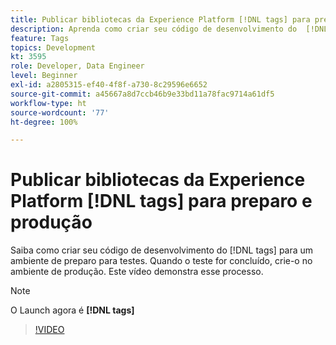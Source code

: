 ```yaml
---
title: Publicar bibliotecas da Experience Platform [!DNL tags] para preparo e produção
description: Aprenda como criar seu código de desenvolvimento do  [!DNL tags]  para um ambiente de preparo para testes. Quando o teste for concluído, crie-o no ambiente de produção. Este vídeo demonstra esse processo.
feature: Tags
topics: Development
kt: 3595
role: Developer, Data Engineer
level: Beginner
exl-id: a2805315-ef40-4f8f-a730-8c29596e6652
source-git-commit: a45667a8d7ccb46b9e33bd11a78fac9714a61df5
workflow-type: ht
source-wordcount: '77'
ht-degree: 100%

---
```


# Publicar bibliotecas da Experience Platform [!DNL tags] para preparo e produção

Saiba como criar seu código de desenvolvimento do [!DNL tags] para um ambiente de preparo para testes. Quando o teste for concluído, crie-o no ambiente de produção. Este vídeo demonstra esse processo.

>[!NOTE]
>
> O Launch agora é **[!DNL tags]**

>[!VIDEO](https://video.tv.adobe.com/v/28777/?quality=12&learn=on)
